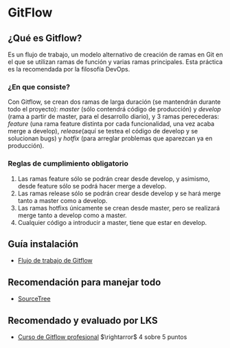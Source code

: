 # GitFlow

## ¿Qué es Gitflow?

Es un flujo de trabajo, un modelo alternativo de creación de ramas en Git en el que se utilizan ramas de función y varias ramas principales. Esta práctica es la recomendada por la filosofía DevOps.

### ¿En que consiste?

Con Gitflow, se crean dos ramas de larga duración (se mantendrán durante todo el proyecto): *master* (sólo contendrá código de producción) y *develop* (rama a partir de master, para el desarrollo diario), y 3 ramas perecederas: *feature* (una rama feature distinta por cada funcionalidad, una vez acaba merge a develop), *release*(aquí se testea el código de develop y se solucionan bugs) y *hotfix* (para arreglar problemas que aparezcan ya en producción).

### Reglas de cumplimiento obligatorio

1. Las ramas feature sólo se podrán crear desde develop, y asimismo, desde feature sólo se podrá hacer merge a develop.
2. Las ramas release sólo se podrán crear desde develop y se hará merge tanto a master como a develop.
3. Las ramas hotfixs únicamente se crean desde master, pero se realizará merge tanto a develop como a master.
4. Cualquier código a introducir a master, tiene que estar en develop.

## Guía instalación

- [Flujo de trabajo de Gitflow](https://www.atlassian.com/es/git/tutorials/comparing-workflows/gitflow-workflow)

## Recomendación para manejar todo

- [SourceTree](https://www.sourcetreeapp.com/)

## Recomendado y evaluado por LKS

- [Curso de Gitflow profesional](https://openwebinars.net/cursos/gitflow/) $\rightarror$ 4 sobre 5 puntos
